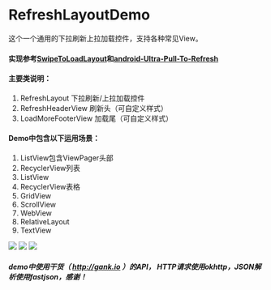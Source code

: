 # RefreshLayoutDemo
这个一个通用的下拉刷新上拉加载控件，支持各种常见View。

#### 实现参考[SwipeToLoadLayout](https://github.com/Aspsine/SwipeToLoadLayout)和[android-Ultra-Pull-To-Refresh](https://github.com/liaohuqiu/android-Ultra-Pull-To-Refresh)

#### 主要类说明：
1. RefreshLayout 下拉刷新/上拉加载控件
2. RefreshHeaderView 刷新头（可自定义样式）
3. LoadMoreFooterView 加载尾（可自定义样式）

#### Demo中包含以下运用场景：
1. ListView包含ViewPager头部
2. RecyclerView列表
3. ListView
4. RecyclerView表格
5. GridView
6. ScrollView
7. WebView
8. RelativeLayout
9. TextView

![](https://github.com/droidrui/RefreshLayoutDemo/tree/master/art/screenshot1.png)
![](https://github.com/droidrui/RefreshLayoutDemo/tree/master/art/screenshot2.png)
![](https://github.com/droidrui/RefreshLayoutDemo/tree/master/art/screenshot3.png)

##### demo中使用干货（ http://gank.io ）的API， HTTP请求使用okhttp，JSON解析使用fastjson，感谢！






